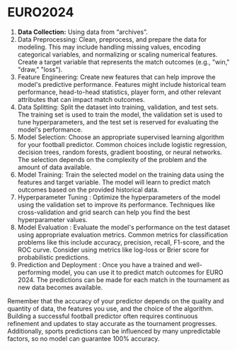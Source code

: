 # EURO2024

1. **Data Collection:**
   Using data from “archives”.
2. Data Preprocessing:
   Clean, preprocess, and prepare the data for modeling. This may include handling missing values, encoding categorical variables, and normalizing or scaling numerical features. Create a target variable that represents the match outcomes (e.g., "win," "draw," "loss").
3. Feature Engineering:
   Create new features that can help improve the model's predictive performance. Features might include historical team performance, head-to-head statistics, player form, and other relevant attributes that can impact match outcomes.
4. Data Splitting:
   Split the dataset into training, validation, and test sets. The training set is used to train the model, the validation set is used to tune hyperparameters, and the test set is reserved for evaluating the model's performance.
5. Model Selection:
   Choose an appropriate supervised learning algorithm for your football predictor. Common choices include logistic regression, decision trees, random forests, gradient boosting, or neural networks. The selection depends on the complexity of the problem and the amount of data available.
6. Model Training:
   Train the selected model on the training data using the features and target variable. The model will learn to predict match outcomes based on the provided historical data.
7. Hyperparameter Tuning : 
Optimize the hyperparameters of the model using the validation set to improve its performance. Techniques like cross-validation and grid search can help you find the best hyperparameter values.
8. Model Evaluation :
   Evaluate the model's performance on the test dataset using appropriate evaluation metrics. Common metrics for classification problems like this include accuracy, precision, recall, F1-score, and the ROC curve. Consider using metrics like log-loss or Brier score for probabilistic predictions.
9. Prediction and Deployment :
  Once you have a trained and well-performing model, you can use it to predict match outcomes for EURO 2024. The predictions can be made for each match in the tournament as new data becomes available.

Remember that the accuracy of your predictor depends on the quality and quantity of data, the features you use, and the choice of the algorithm. Building a successful football predictor often requires continuous refinement and updates to stay accurate as the tournament progresses. Additionally, sports predictions can be influenced by many unpredictable factors, so no model can guarantee 100% accuracy.




